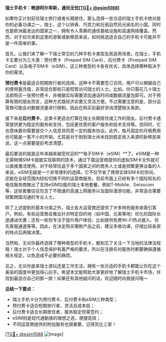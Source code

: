 **瑞士手机卡：畅游阿尔卑斯，通讯无忧[[TG💪+ @esim1088](https://t.me/s/esim1088)]**

如果你正计划前往瑞士旅行或者长期居住，那么选择一张合适的瑞士手机卡绝对是你的必备功课之一。瑞士，这个以钟表、巧克力和壮丽自然风光闻名的小国，同时也是欧洲最发达的国家之一，拥有令人羡慕的通信基础设施和高速网络覆盖。然而，对于初次来到这里的游客或新移民来说，如何挑选适合自己的手机卡可能并不是一件简单的事。

首先，让我们来了解一下瑞士常见的几种手机卡类型及其适用场景。在瑞士，手机卡主要分为三大类：预付费卡（Prepaid SIM Card）、后付费卡（Postpaid SIM Card）以及电子SIM卡（eSIM）。这三种类型的卡各有优劣，具体选择哪种取决于你的需求。

**预付费卡**是最适合短期旅行者的选择。这种卡不需要签订合同，用户可以根据自己的使用量充值，非常适合那些只是短暂访问瑞士的人士。比如，你只需花几十瑞士法郎购买一张预付费卡，并根据实际需要添加通话时间或数据流量包即可。对于预算有限的朋友而言，这种方式既经济实惠又灵活方便。不过需要注意的是，部分运营商可能会对数据流量进行限制，因此在购买前最好咨询清楚相关条款。

接下来是**后付费卡**，这类卡更适合打算在瑞士长期居住或工作的朋友。后付费卡通常提供更为稳定的服务和支持，包括更优质的客户服务和技术支持等。但同时，它也意味着你需要提交个人信息并同意一定的服务协议。此外，每月固定的月租费用也可能是一笔不小的开销，尤其是对于刚到瑞士尚未找到稳定收入来源的新移民来说，这一点需要提前考虑清楚。

最后要说的就是近年来越来越受欢迎的**电子SIM卡（eSIM）**了。eSIM是一种无需物理SIM卡就能实现联网的技术，通过下载运营商提供的虚拟SIM卡文件就可以直接激活使用。对于经常往返于多个国家之间的商务人士或是频繁更换设备的人来说，eSIM无疑是一个非常便利的选择。它不仅节省了携带实体SIM卡的空间，还能在全球范围内轻松切换不同的运营商服务。目前市面上已经有多个国际知名的电信服务商推出了支持eSIM功能的瑞士本地套餐，例如T-Mobile、Swisscom等，这些套餐往往包含了不限速的高速上网服务以及国际漫游功能，非常适合需要频繁跨国沟通的专业人士。

除了上述提到的基本分类之外，瑞士各大运营商还提供了许多特色服务来吸引客户。例如，有些运营商会推出针对特定目的地（如中国、北美等地）优化的国际长途通话优惠；还有一些则专注于提升用户体验，比如提供免费Wi-Fi热点接入、优先客服通道等等。因此，在决定购买哪款产品之前，建议多做功课，仔细比较各家的特点后再做决策。

当然啦，无论你最终选择了哪种类型的手机卡，都别忘了关注一下当地的法律法规哦！瑞士对于个人信息保护有着严格的要求，所以在注册任何服务时都要确保遵循相关规定，以免造成不必要的麻烦。

总之，无论你是来瑞士游玩还是工作生活，拥有一张合适的手机卡都能让你在这个美丽的国度中更加得心应手。希望本文能帮助大家更好地了解瑞士手机卡市场，并找到最适合自己的那一款！如果还有其他疑问的话，欢迎随时向我提问哦～

**总结一下要点：**
- 瑞士手机卡分为预付费卡、后付费卡和eSIM三种类型；
- 预付费卡适合短期旅行者，灵活且成本低；
- 后付费卡适合长期居住者，服务稳定但需签约；
- eSIM则是现代通勤族的理想之选，便捷高效；
- 不同运营商提供的附加服务也很重要，记得货比三家！

[[TG💪+ @esim1088](https://t.me/s/esim1088) ![Image](https://i.postimg.cc/4NQfJmqS/Snipaste-2025-05-13-00-14-12.png)]